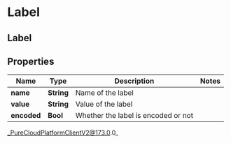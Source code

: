 # Label

## Label

## Properties

|Name | Type | Description | Notes|
|------------ | ------------- | ------------- | -------------|
| **name** | **String** | Name of the label | |
| **value** | **String** | Value of the label | |
| **encoded** | **Bool** | Whether the label is encoded or not | |



_PureCloudPlatformClientV2@173.0.0_
